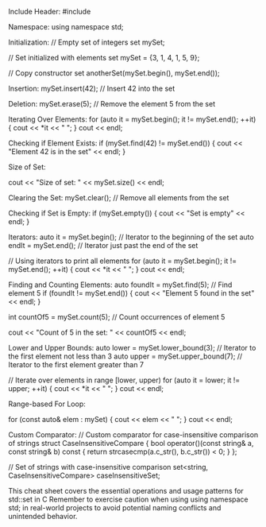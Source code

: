 



Include Header:
#include <set>




Namespace:
using namespace std;




Initialization:
// Empty set of integers
set<int> mySet;

// Set initialized with elements
set<int> mySet = {3, 1, 4, 1, 5, 9};

// Copy constructor
set<int> anotherSet(mySet.begin(), mySet.end());




Insertion:
mySet.insert(42); // Insert 42 into the set




Deletion:
mySet.erase(5); // Remove the element 5 from the set




Iterating Over Elements:
for (auto it = mySet.begin(); it != mySet.end(); ++it) {
    cout << *it << " ";
}
cout << endl;




Checking if Element Exists:
if (mySet.find(42) != mySet.end()) {
    cout << "Element 42 is in the set" << endl;
}




Size of Set:




cout << "Size of set: " << mySet.size() << endl;

Clearing the Set:
mySet.clear(); // Remove all elements from the set




Checking if Set is Empty:
if (mySet.empty()) {
    cout << "Set is empty" << endl;
}




Iterators:
auto it = mySet.begin(); // Iterator to the beginning of the set
auto endIt = mySet.end(); // Iterator just past the end of the set

// Using iterators to print all elements
for (auto it = mySet.begin(); it != mySet.end(); ++it) {
    cout << *it << " ";
}
cout << endl;




Finding and Counting Elements:
auto foundIt = mySet.find(5); // Find element 5
if (foundIt != mySet.end()) {
    cout << "Element 5 found in the set" << endl;
}

int countOf5 = mySet.count(5); // Count occurrences of element 5




cout << "Count of 5 in the set: " << countOf5 << endl;

Lower and Upper Bounds:
auto lower = mySet.lower_bound(3); // Iterator to the first element not less than 3
auto upper = mySet.upper_bound(7); // Iterator to the first element greater than 7

// Iterate over elements in range [lower, upper)
for (auto it = lower; it != upper; ++it) {
    cout << *it << " ";
}
cout << endl;




Range-based For Loop:




for (const auto& elem : mySet) {  cout << elem << " ";
}
cout << endl;




Custom Comparator:
// Custom comparator for case-insensitive comparison of strings
struct CaseInsensitiveCompare {
    bool operator()(const string& a, const string& b) const {
        return strcasecmp(a.c_str(), b.c_str()) < 0;
    }
};

// Set of strings with case-insensitive comparison
set<string, CaseInsensitiveCompare> caseInsensitiveSet;




This cheat sheet covers the essential operations and usage patterns for std::set in C Remember to exercise caution when using using namespace std; in real-world projects to avoid potential naming conflicts and unintended behavior.





